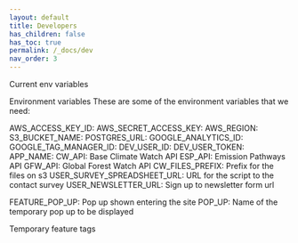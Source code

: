 ```yaml
---
layout: default
title: Developers
has_children: false
has_toc: true
permalink: /_docs/dev
nav_order: 3
---
```


Current env variables

Environment variables
These are some of the environment variables that we need:

AWS_ACCESS_KEY_ID:
AWS_SECRET_ACCESS_KEY:
AWS_REGION:
S3_BUCKET_NAME:
POSTGRES_URL:
GOOGLE_ANALYTICS_ID:
GOOGLE_TAG_MANAGER_ID:
DEV_USER_ID:
DEV_USER_TOKEN:
APP_NAME:
CW_API: Base Climate Watch API
ESP_API: Emission Pathways API
GFW_API: Global Forest Watch API
CW_FILES_PREFIX: Prefix for the files on s3
USER_SURVEY_SPREADSHEET_URL: URL for the script to the contact survey
USER_NEWSLETTER_URL: Sign up to newsletter form url

FEATURE_POP_UP: Pop up shown entering the site
POP_UP: Name of the temporary pop up to be displayed

Temporary feature tags
